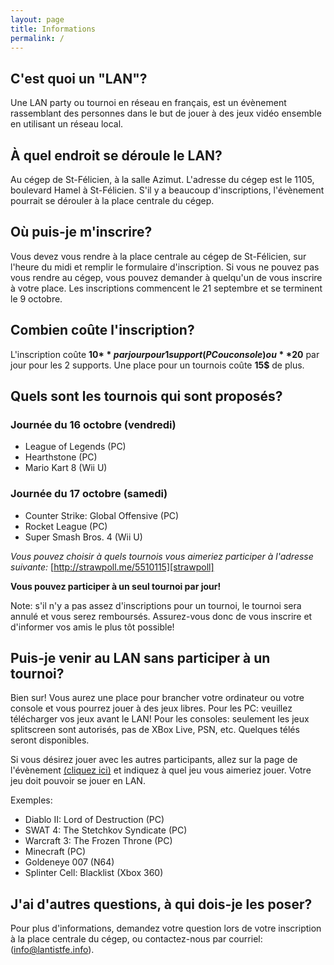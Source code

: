 ```yaml
---
layout: page
title: Informations
permalink: /
---
```


C'est quoi un "LAN"?
--------------------

Une LAN party ou tournoi en réseau en français, est un évènement rassemblant des personnes dans le but de jouer à des jeux vidéo ensemble en utilisant un réseau local.

À quel endroit se déroule le LAN?
---------------------------------

Au cégep de St-Félicien, à la salle Azimut. L'adresse du cégep est le 1105, boulevard Hamel à St-Félicien.
S'il y a beaucoup d'inscriptions, l'évènement pourrait se dérouler à la place centrale du cégep.

Où puis-je m'inscrire?
----------------------

Vous devez vous rendre à la place centrale au cégep de St-Félicien, sur l'heure du midi et remplir le formulaire d'inscription.
Si vous ne pouvez pas vous rendre au cégep, vous pouvez demander à quelqu'un de vous inscrire à votre place.
Les inscriptions commencent le 21 septembre et se terminent le 9 octobre.

Combien coûte l'inscription?
----------------------------

L'inscription coûte **10$** par jour pour 1 support (PC ou console) ou **20$** par jour pour les 2 supports.
Une place pour un tournois coûte **15$** de plus.

Quels sont les tournois qui sont proposés?
------------------------------------------

### Journée du 16 octobre (vendredi)

- League of Legends (PC)
- Hearthstone (PC)
- Mario Kart 8 (Wii U)

### Journée du 17 octobre (samedi)

- Counter Strike: Global Offensive (PC)
- Rocket League (PC)
- Super Smash Bros. 4 (Wii U)

_Vous pouvez choisir à quels tournois vous aimeriez participer à l'adresse suivante:_ [http://strawpoll.me/5510115][strawpoll]

**Vous pouvez participer à un seul tournoi par jour!**

Note: s'il n'y a pas assez d'inscriptions pour un tournoi, le tournoi sera annulé et vous serez remboursés.
Assurez-vous donc de vous inscrire et d'informer vos amis le plus tôt possible!

Puis-je venir au LAN sans participer à un tournoi?
--------------------------------------------------

Bien sur! Vous aurez une place pour brancher votre ordinateur ou votre console et vous pourrez jouer à des jeux libres.
Pour les PC: veuillez télécharger vos jeux avant le LAN!
Pour les consoles: seulement les jeux splitscreen sont autorisés, pas de XBox Live, PSN, etc.
Quelques télés seront disponibles.

Si vous désirez jouer avec les autres participants, allez sur la page de l'évènement [(cliquez ici)][pagefacebook] et indiquez à quel jeu vous aimeriez jouer.
Votre jeu doit pouvoir se jouer en LAN.

Exemples:

- Diablo II: Lord of Destruction (PC)
- SWAT 4: The Stetchkov Syndicate (PC)
- Warcraft 3: The Frozen Throne (PC)
- Minecraft (PC)
- Goldeneye 007 (N64)
- Splinter Cell: Blacklist (Xbox 360)

J'ai d'autres questions, à qui dois-je les poser?
-------------------------------------------------

Pour plus d'informations, demandez votre question lors de votre inscription à la place centrale du cégep, ou contactez-nous par courriel: (info@lantistfe.info).


[strawpoll]:    http://strawpoll.me/5510115
[pagefacebook]: https://www.facebook.com/events/1500346320263542
